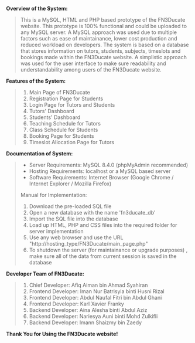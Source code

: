 **Overview of the System:**
> This is a MySQL, HTML and PHP based prototype of the FN3Ducate website. This prototype is 100% functional and could be uploaded to any MySQL server.
> A MySQL approach was used due to multiple factors such as ease of maintainance, lower cost production and reduced workload on developers.
> The system is based on a database that stores information on tutors, students, subjects, timeslots and bookings made within the FN3Ducate website.
> A simplistic approach was used for the user interface to make sure readability and understandability among users of the FN3Ducate website.

**Features of the System:**
> 1) Main Page of FN3Ducate
> 2) Registration Page for Students
> 3) Login Page for Tutors and Students
> 4) Tutors' Dashboard
> 5) Students' Dashboard
> 6) Teaching Schedule for Tutors
> 7) Class Schedule for Students
> 8) Booking Page for Students
> 9) Timeslot Allocation Page for Tutors

**Documentation of System:**
> - Server Requirements: MySQL 8.4.0 (phpMyAdmin recommended)
> - Hosting Requirements: localhost or a MySQL based server
> - Software Requirements: Internet Browser (Google Chrome / Internet Explorer / Mozilla Firefox)
>   
> Manual for Implementation:
> 1) Download the pre-loaded SQL file
> 2) Open a new database with the name 'fn3ducate_db'
> 3) Import the SQL file into the database
> 4) Load up HTML, PHP and CSS files into the required folder for server implementation
> 5) Use any web browser and use the URL "http://hosting_type/FN3Ducate/main_page.php"
> 6) To shutdown the server (for maintainance or upgrade purposes) , make sure all of the data from current session is saved in the database

**Developer Team of FN3Ducate:**
> 1) Chief Developer: Afiq Aiman bin Ahmad Syahiran
> 2) Frontend Developer: Iman Nur Batrisyia binti Husni Rizal
> 3) Frontend Developer: Abdul Naufal Fitri bin Abdul Ghani
> 4) Frontend Developer: Karl Xavier Franky
> 5) Backend Developer: Aina Alesha binti Abdul Aziz
> 6) Backend Developer: Nariesya Auni binti Mohd Zulkifli
> 7) Backend Developer: Imann Shaizmy bin Zaedy

**Thank You for Using the FN3Ducate website!**
